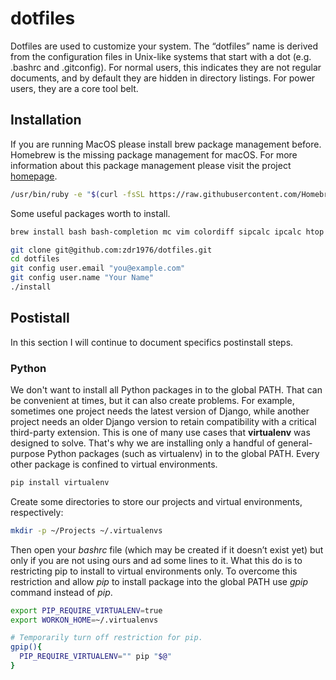 # dotfiles

Dotfiles are used to customize your system. The “dotfiles” name is derived
from the configuration files in Unix-like systems that start with a dot
(e.g. .bashrc and .gitconfig). For normal users, this indicates they are not
regular documents, and by default they are hidden in directory listings.
For power users, they are a core tool belt.

## Installation

If you are running MacOS please install brew package management before. Homebrew
is the missing package management for macOS. For more information about this
package management please visit the project [homepage](http://brew.sh/).

```bash
/usr/bin/ruby -e "$(curl -fsSL https://raw.githubusercontent.com/Homebrew/install/master/install)"
```

Some useful packages worth to install.
```bash
brew install bash bash-completion mc vim colordiff sipcalc ipcalc htop ssh-copy-id wget python python3 cloc golang cmake
```


```bash
git clone git@github.com:zdr1976/dotfiles.git
cd dotfiles
git config user.email "you@example.com"
git config user.name "Your Name"
./install
```

## Postistall
In this section I will continue to document specifics postinstall steps.

### Python
We don't want to install all Python packages in to the global PATH. That can be convenient
at times, but it can also create problems. For example, sometimes one project needs the
latest version of Django, while another project needs an older Django version to retain
compatibility with a critical third-party extension. This is one of many use cases that
**virtualenv** was designed to solve. That's why we are installing only a handful of
general-purpose Python packages (such as virtualenv) in to the global PATH. Every other
package is confined to virtual environments.

```bash
pip install virtualenv
```

Create some directories to store our projects and virtual environments, respectively:

```bash
mkdir -p ~/Projects ~/.virtualenvs
```

Then open your *bashrc* file (which may be created if it doesn’t exist yet) but only
if you are not using ours and ad some lines to it. What this do is to restricting pip
to install to virtual environments only. To overcome this restriction and allow *pip*
to install package into the global PATH use *gpip* command instead of *pip*.
```bash
export PIP_REQUIRE_VIRTUALENV=true
export WORKON_HOME=~/.virtualenvs

# Temporarily turn off restriction for pip.
gpip(){
  PIP_REQUIRE_VIRTUALENV="" pip "$@"
}
```
